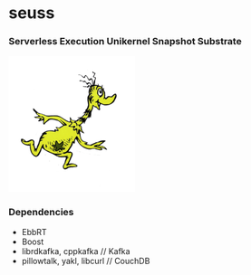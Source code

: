 # seuss 
### Serverless Execution Unikernel Snapshot Substrate
![](docs/sneetch.png)


### Dependencies 
+ EbbRT
+ Boost 
+ librdkafka, cppkafka // Kafka 
+ pillowtalk, yakl, libcurl  // CouchDB
